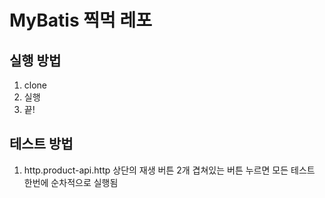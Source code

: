 # MyBatis 찍먹 레포

## 실행 방법
1. clone
2. 실행
3. 끝!

## 테스트 방법
1. http.product-api.http 상단의 재생 버튼 2개 겹쳐있는 버튼 누르면 모든 테스트 한번에 순차적으로 실행됨
